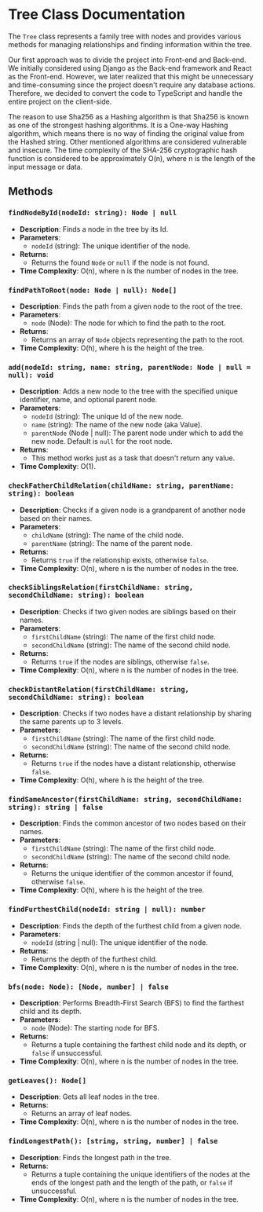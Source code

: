 # Tree Class Documentation

The `Tree` class represents a family tree with nodes and provides various methods for managing relationships and finding information within the tree.

Our first approach was to divide the project into Front-end and Back-end. We initially considered using Django as the Back-end framework and React as the Front-end. However, we later realized that this might be unnecessary and time-consuming since the project doesn't require any database actions. Therefore, we decided to convert the code to TypeScript and handle the entire project on the client-side.

The reason to use Sha256 as a Hashing algorithm is that Sha256 is known as one of the strongest hashing algorithms. It is a One-way Hashing algorithm, which means there is no way of finding the original value from the Hashed string. Other mentioned algorithms are considered vulnerable and insecure. The time complexity of the SHA-256 cryptographic hash function is considered to be approximately O(n), where n is the length of the input message or data.

## Methods

### `findNodeById(nodeId: string): Node | null`

- **Description**: Finds a node in the tree by its Id.
- **Parameters**:
  - `nodeId` (string): The unique identifier of the node.
- **Returns**:
  - Returns the found `Node` or `null` if the node is not found.
- **Time Complexity**: O(n), where n is the number of nodes in the tree.

### `findPathToRoot(node: Node | null): Node[]`

- **Description**: Finds the path from a given node to the root of the tree.
- **Parameters**:
  - `node` (Node): The node for which to find the path to the root.
- **Returns**:
  - Returns an array of `Node` objects representing the path to the root.
- **Time Complexity**: O(h), where h is the height of the tree.

### `add(nodeId: string, name: string, parentNode: Node | null = null): void`

- **Description**: Adds a new node to the tree with the specified unique identifier, name, and optional parent node.
- **Parameters**:
  - `nodeId` (string): The unique Id of the new node.
  - `name` (string): The name of the new node (aka Value).
  - `parentNode` (Node | null): The parent node under which to add the new node. Default is `null` for the root node.
- **Returns**:
  - This method works just as a task that doesn't return any value.
- **Time Complexity**: O(1).

### `checkFatherChildRelation(childName: string, parentName: string): boolean`

- **Description**: Checks if a given node is a grandparent of another node based on their names.
- **Parameters**:
  - `childName` (string): The name of the child node.
  - `parentName` (string): The name of the parent node.
- **Returns**:
  - Returns `true` if the relationship exists, otherwise `false`.
- **Time Complexity**: O(n), where n is the number of nodes in the tree.

### `checkSiblingsRelation(firstChildName: string, secondChildName: string): boolean`

- **Description**: Checks if two given nodes are siblings based on their names.
- **Parameters**:
  - `firstChildName` (string): The name of the first child node.
  - `secondChildName` (string): The name of the second child node.
- **Returns**:
  - Returns `true` if the nodes are siblings, otherwise `false`.
- **Time Complexity**: O(n), where n is the number of nodes in the tree.

### `checkDistantRelation(firstChildName: string, secondChildName: string): boolean`

- **Description**: Checks if two nodes have a distant relationship by sharing the same parents up to 3 levels.
- **Parameters**:
  - `firstChildName` (string): The name of the first child node.
  - `secondChildName` (string): The name of the second child node.
- **Returns**:
  - Returns `true` if the nodes have a distant relationship, otherwise `false`.
- **Time Complexity**: O(h), where h is the height of the tree.

### `findSameAncestor(firstChildName: string, secondChildName: string): string | false`

- **Description**: Finds the common ancestor of two nodes based on their names.
- **Parameters**:
  - `firstChildName` (string): The name of the first child node.
  - `secondChildName` (string): The name of the second child node.
- **Returns**:
  - Returns the unique identifier of the common ancestor if found, otherwise `false`.
- **Time Complexity**: O(h), where h is the height of the tree.

### `findFurthestChild(nodeId: string | null): number`

- **Description**: Finds the depth of the furthest child from a given node.
- **Parameters**:
  - `nodeId` (string | null): The unique identifier of the node.
- **Returns**:
  - Returns the depth of the furthest child.
- **Time Complexity**: O(n), where n is the number of nodes in the tree.

### `bfs(node: Node): [Node, number] | false`

- **Description**: Performs Breadth-First Search (BFS) to find the farthest child and its depth.
- **Parameters**:
  - `node` (Node): The starting node for BFS.
- **Returns**:
  - Returns a tuple containing the farthest child node and its depth, or `false` if unsuccessful.
- **Time Complexity**: O(n), where n is the number of nodes in the tree.

### `getLeaves(): Node[]`

- **Description**: Gets all leaf nodes in the tree.
- **Returns**:
  - Returns an array of leaf nodes.
- **Time Complexity**: O(n), where n is the number of nodes in the tree.

### `findLongestPath(): [string, string, number] | false`

- **Description**: Finds the longest path in the tree.
- **Returns**:
  - Returns a tuple containing the unique identifiers of the nodes at the ends of the longest path and the length of the path, or `false` if unsuccessful.
- **Time Complexity**: O(n), where n is the number of nodes in the tree.
